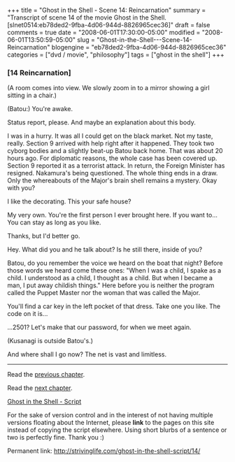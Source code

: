 +++
title = "Ghost in the Shell - Scene 14: Reincarnation"
summary = "Transcript of scene 14 of the movie Ghost in the Shell. [slnet0514:eb78ded2-9fba-4d06-944d-8826965cec36]"
draft = false
comments = true
date = "2008-06-01T17:30:00-05:00"
modified = "2008-06-01T13:50:59-05:00"
slug = "Ghost-in-the-Shell---Scene-14-Reincarnation"
blogengine = "eb78ded2-9fba-4d06-944d-8826965cec36"
categories = ["dvd / movie", "philosophy"]
tags = ["ghost in the shell"]
+++

<h3>[14 Reincarnation]</h3>
<p>
(A room comes into view. We slowly zoom in to a mirror showing a girl sitting in a chair.) 
</p>
<p>
(Batou:) You&#39;re awake. 
</p>
<p>
Status report, please. And maybe an explanation about this body. 
</p>
<p>
I was in a hurry. It was all I could get on the black market. Not my taste, really. Section 9 arrived with help right after it happened. They took two cyborg bodies and a slightly beat-up Batou back home. That was about 20 hours ago. For diplomatic reasons, the whole case has been covered up. Section 9 reported it as a terrorist attack. In return, the Foreign Minister has resigned. Nakamura&#39;s being questioned. The whole thing ends in a draw. Only the whereabouts of the Major&#39;s brain shell remains a mystery. Okay with you? 
</p>
<p>
I like the decorating. This your safe house? 
</p>
<p>
My very own. You&#39;re the first person I ever brought here. If you want to... You can stay as long as you like. 
</p>
<p>
Thanks, but I&#39;d better go. 
</p>
<p>
Hey. What did you and he talk about? Is he still there, inside of you? 
</p>
<p>
Batou, do you remember the voice we heard on the boat that night? Before those words we heard come these ones: &quot;When I was a child, I spake as a child. I understood as a child, I thought as a child. But when I became a man, I put away childish things.&quot; Here before you is neither the program called the Puppet Master nor the woman that was called the Major. 
</p>
<p>
You&#39;ll find a car key in the left pocket of that dress. Take one you like. The code on it is... 
</p>
<p>
...2501? Let&#39;s make that our password, for when we meet again. 
</p>
<p>
(Kusanagi is outside Batou&#39;s.) 
</p>
<p>
And where shall I go now? The net is vast and limitless. 
</p>
<hr />
<p>
Read the <a href="/ghost-in-the-shell-script/13/">previous chapter</a>. 
</p>
<p>
Read the <a href="/ghost-in-the-shell-script/15/">next chapter</a>. 
</p>
<p>
<a href="/ghost-in-the-shell-script/">Ghost in the Shell - Script</a> 
</p>
<div class="tip">
<p>
For the sake of version control and in the interest of not having multiple versions floating about the Internet, please <strong>link</strong> to the pages on this site instead of copying the script elsewhere. Using short blurbs of a sentence or two is perfectly fine. Thank you :) 
</p>
<p>
Permanent link: <a href="/ghost-in-the-shell-script/14/">http://strivinglife.com/ghost-in-the-shell-script/14/</a> 
</p>
</div>

